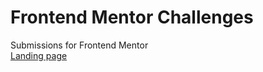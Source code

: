 # Frontend Mentor Challenges
Submissions for Frontend Mentor  
[Landing page](https://brave-chandrasekhar-db8d7b.netlify.com/)
